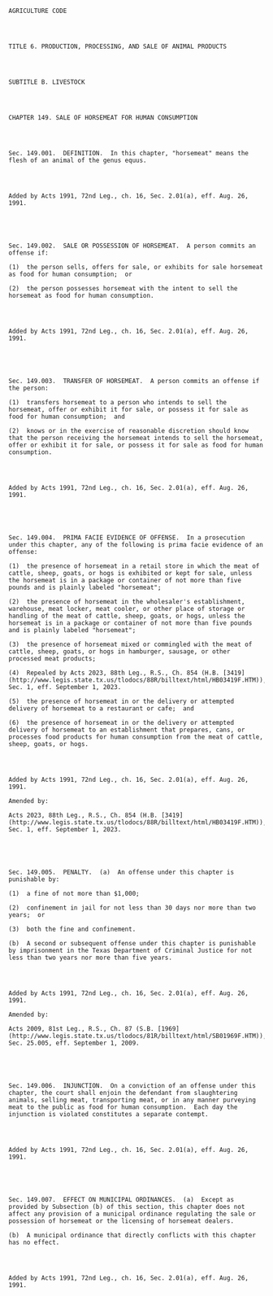 ﻿
    
    
    	
    					
    
    
    AGRICULTURE CODE
    
      
    
    
    TITLE 6. PRODUCTION, PROCESSING, AND SALE OF ANIMAL PRODUCTS
    
      
    
    
    SUBTITLE B. LIVESTOCK
    
      
    
    
    CHAPTER 149. SALE OF HORSEMEAT FOR HUMAN CONSUMPTION
    
      
    
    
    Sec. 149.001.  DEFINITION.  In this chapter, "horsemeat" means the flesh of an animal of the genus equus.
    
    
    
    
    Added by Acts 1991, 72nd Leg., ch. 16, Sec. 2.01(a), eff. Aug. 26, 1991.
    
    
    
    
    
    Sec. 149.002.  SALE OR POSSESSION OF HORSEMEAT.  A person commits an offense if:
    
    (1)  the person sells, offers for sale, or exhibits for sale horsemeat as food for human consumption;  or
    
    (2)  the person possesses horsemeat with the intent to sell the horsemeat as food for human consumption.
    
    
    
    
    Added by Acts 1991, 72nd Leg., ch. 16, Sec. 2.01(a), eff. Aug. 26, 1991.
    
    
    
    
    
    Sec. 149.003.  TRANSFER OF HORSEMEAT.  A person commits an offense if the person:
    
    (1)  transfers horsemeat to a person who intends to sell the horsemeat, offer or exhibit it for sale, or possess it for sale as food for human consumption;  and
    
    (2)  knows or in the exercise of reasonable discretion should know that the person receiving the horsemeat intends to sell the horsemeat, offer or exhibit it for sale, or possess it for sale as food for human consumption.
    
    
    
    
    Added by Acts 1991, 72nd Leg., ch. 16, Sec. 2.01(a), eff. Aug. 26, 1991.
    
    
    
    
    
    Sec. 149.004.  PRIMA FACIE EVIDENCE OF OFFENSE.  In a prosecution under this chapter, any of the following is prima facie evidence of an offense:
    
    (1)  the presence of horsemeat in a retail store in which the meat of cattle, sheep, goats, or hogs is exhibited or kept for sale, unless the horsemeat is in a package or container of not more than five pounds and is plainly labeled "horsemeat";
    
    (2)  the presence of horsemeat in the wholesaler's establishment, warehouse, meat locker, meat cooler, or other place of storage or handling of the meat of cattle, sheep, goats, or hogs, unless the horsemeat is in a package or container of not more than five pounds and is plainly labeled "horsemeat";
    
    (3)  the presence of horsemeat mixed or commingled with the meat of cattle, sheep, goats, or hogs in hamburger, sausage, or other processed meat products;
    
    (4)  Repealed by Acts 2023, 88th Leg., R.S., Ch. 854 (H.B. [3419](http://www.legis.state.tx.us/tlodocs/88R/billtext/html/HB03419F.HTM)), Sec. 1, eff. September 1, 2023.
    
    (5)  the presence of horsemeat in or the delivery or attempted delivery of horsemeat to a restaurant or cafe;  and
    
    (6)  the presence of horsemeat in or the delivery or attempted delivery of horsemeat to an establishment that prepares, cans, or processes food products for human consumption from the meat of cattle, sheep, goats, or hogs.
    
    
    
    
    Added by Acts 1991, 72nd Leg., ch. 16, Sec. 2.01(a), eff. Aug. 26, 1991.
    
    Amended by: 
    
    Acts 2023, 88th Leg., R.S., Ch. 854 (H.B. [3419](http://www.legis.state.tx.us/tlodocs/88R/billtext/html/HB03419F.HTM)), Sec. 1, eff. September 1, 2023.
    
    
    
    
    
    Sec. 149.005.  PENALTY.  (a)  An offense under this chapter is punishable by:
    
    (1)  a fine of not more than $1,000;
    
    (2)  confinement in jail for not less than 30 days nor more than two years;  or
    
    (3)  both the fine and confinement.
    
    (b)  A second or subsequent offense under this chapter is punishable by imprisonment in the Texas Department of Criminal Justice for not less than two years nor more than five years.
    
    
    
    
    Added by Acts 1991, 72nd Leg., ch. 16, Sec. 2.01(a), eff. Aug. 26, 1991.
    
    Amended by: 
    
    Acts 2009, 81st Leg., R.S., Ch. 87 (S.B. [1969](http://www.legis.state.tx.us/tlodocs/81R/billtext/html/SB01969F.HTM)), Sec. 25.005, eff. September 1, 2009.
    
    
    
    
    
    Sec. 149.006.  INJUNCTION.  On a conviction of an offense under this chapter, the court shall enjoin the defendant from slaughtering animals, selling meat, transporting meat, or in any manner purveying meat to the public as food for human consumption.  Each day the injunction is violated constitutes a separate contempt.
    
    
    
    
    Added by Acts 1991, 72nd Leg., ch. 16, Sec. 2.01(a), eff. Aug. 26, 1991.
    
    
    
    
    
    Sec. 149.007.  EFFECT ON MUNICIPAL ORDINANCES.  (a)  Except as provided by Subsection (b) of this section, this chapter does not affect any provision of a municipal ordinance regulating the sale or possession of horsemeat or the licensing of horsemeat dealers.
    
    (b)  A municipal ordinance that directly conflicts with this chapter has no effect.
    
    
    
    
    Added by Acts 1991, 72nd Leg., ch. 16, Sec. 2.01(a), eff. Aug. 26, 1991.
    
    
    
    
    				
